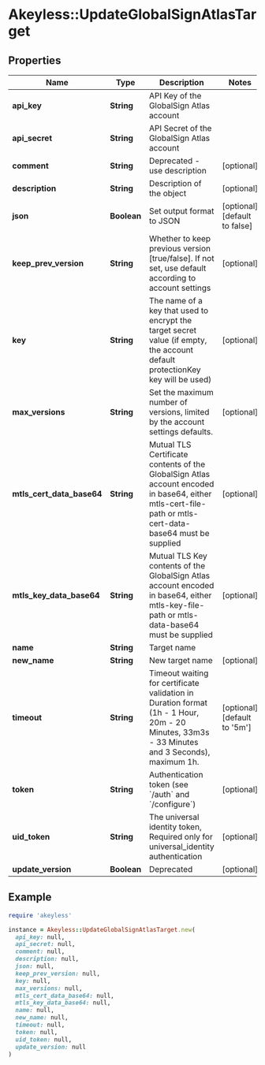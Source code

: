 # Akeyless::UpdateGlobalSignAtlasTarget

## Properties

| Name | Type | Description | Notes |
| ---- | ---- | ----------- | ----- |
| **api_key** | **String** | API Key of the GlobalSign Atlas account |  |
| **api_secret** | **String** | API Secret of the GlobalSign Atlas account |  |
| **comment** | **String** | Deprecated - use description | [optional] |
| **description** | **String** | Description of the object | [optional] |
| **json** | **Boolean** | Set output format to JSON | [optional][default to false] |
| **keep_prev_version** | **String** | Whether to keep previous version [true/false]. If not set, use default according to account settings | [optional] |
| **key** | **String** | The name of a key that used to encrypt the target secret value (if empty, the account default protectionKey key will be used) | [optional] |
| **max_versions** | **String** | Set the maximum number of versions, limited by the account settings defaults. | [optional] |
| **mtls_cert_data_base64** | **String** | Mutual TLS Certificate contents of the GlobalSign Atlas account encoded in base64, either mtls-cert-file-path or mtls-cert-data-base64 must be supplied | [optional] |
| **mtls_key_data_base64** | **String** | Mutual TLS Key contents of the GlobalSign Atlas account encoded in base64, either mtls-key-file-path or mtls-data-base64 must be supplied | [optional] |
| **name** | **String** | Target name |  |
| **new_name** | **String** | New target name | [optional] |
| **timeout** | **String** | Timeout waiting for certificate validation in Duration format (1h - 1 Hour, 20m - 20 Minutes, 33m3s - 33 Minutes and 3 Seconds), maximum 1h. | [optional][default to &#39;5m&#39;] |
| **token** | **String** | Authentication token (see &#x60;/auth&#x60; and &#x60;/configure&#x60;) | [optional] |
| **uid_token** | **String** | The universal identity token, Required only for universal_identity authentication | [optional] |
| **update_version** | **Boolean** | Deprecated | [optional] |

## Example

```ruby
require 'akeyless'

instance = Akeyless::UpdateGlobalSignAtlasTarget.new(
  api_key: null,
  api_secret: null,
  comment: null,
  description: null,
  json: null,
  keep_prev_version: null,
  key: null,
  max_versions: null,
  mtls_cert_data_base64: null,
  mtls_key_data_base64: null,
  name: null,
  new_name: null,
  timeout: null,
  token: null,
  uid_token: null,
  update_version: null
)
```

